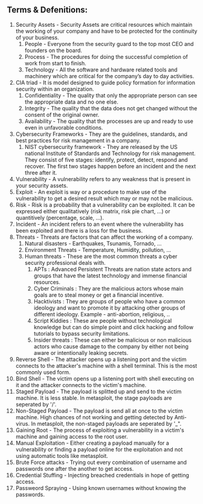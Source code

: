 <h2>Terms & Defenitions:</h2>

1. Security Assets - Security Assets are critical resources which maintain the working of your company and have to be protected for the continuity of your business.
    1. People - Everyone from the security guard to the top most CEO and founders on the board.
    2. Process - The procedures for doing the successful completion of work from start to finish.
    3. Technology - All the software and hardware related tools and machinery which are critical for the company’s day to day activities.
2. CIA triad - It is model designed to guide policy formation for information security within an organization.
    1. Confidentiality - The quality that only the appropriate person can see the appropriate data and no one else.
    2. Integrity - The quality that the data does not get changed without the consent of the original owner.
    3. Availability - The quality that the processes are up and ready to use even in unfavorable conditions.
3. Cybersecurity Frameworks - They are the guidelines, standards, and best practices for risk management in a company.
    1. NIST cybersecurity framework - They are released by the US national Institute of Standards and Technology for risk management. They consist of five stages: identify, protect, detect, respond and recover. The first two stages happen before an incident and the next three after it.
4. Vulnerability - A vulnerability refers to any weakness that is present in your security assets.
5. Exploit - An exploit is way or a procedure to make use of the vulnerability to get a desired result which may or may not be malicious.
6. Risk - Risk is a probability that a vulnerability can be exploited. It can be expressed either qualitatively (risk matrix, risk pie chart, ...) or quantitively (percentage, scale, ...).
7. Incident - An incident refers to an event where the vulnerability has been exploited and there is a loss for the business.
8. Threats - Threats are factors that can affect the working of a company.
    1. Natural disasters - Earthquakes, Tsunamis, Tornado, …
    2. Environment Threats - Temperature, Humidity, pollution, …
    3. Human threats - These are the most common threats a cyber security professional deals with.
        1. APTs : Advanced Persistent Threats are nation state actors and groups that have the latest technology and immense financial resources.
        2. Cyber Criminals : They are the malicious actors whose main goals are to steal money or get a financial incentive.
        3. Hacktivists : They are groups of people who have a common ideology and want to promote it by attacking other groups of different ideology. Example - anti-abortion, religious, ..
        4. Script Kiddies : These are people without technological knowledge but can do simple point and click hacking and follow tutorials to bypass security limitations.
        5. Insider threats : These can either be malicious or non malicious actors who cause damage to the company by either not being aware or intentionally leaking secrets.
9. Reverse Shell - The attacker opens up a listening port and the victim connects to the attacker's machine with a shell terminal. This is the most commonly used form.
10. Bind Shell -  The victim opens up a listening port with shell executing on it and the attacker connects to the victim's machine.
11. Staged Payload - The payload is splitted up and send to the victim machine. It is less stable. In metasploit, the stage payloads are seperated by '/'.
12. Non-Staged Payload - The payload is send all at once to the victim machine. High chances of not working and getting detected by Anti-virus. In metasploit, the non-staged payloads are seperated by '_".
13. Gaining Root - The process of exploiting a vulnerability in a victim's machine and gaining access to the root user.
14. Manual Exploitation - Either creating a payload manually for a vulnerability or finding a payload online for the exploitation and not using automatic tools like metasploit.
15. Brute Force attacks - Trying out every combination of username and passwords one after the another to get access.
16. Credential Stuffing - Injecting breached credentials in hope of getting access.
17. Passweord Spraying - Using known usernames without knowing the passwords. 
